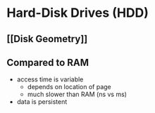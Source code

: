 # Hard-Disk Drives (HDD)
## [[Disk Geometry]]
## Compared to RAM
- access time is variable
	- depends on location of page
	- much slower than RAM (ns vs ms)
- data is persistent 